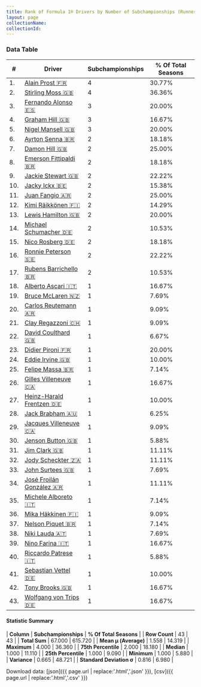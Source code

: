 ```yaml
---
title: Rank of Formula 1® Drivers by Number of Subchampionships (Runner-Up)
layout: page
collectionName: 
collectionId: 
---
```




<canvas id="chart" width="400" height="180"></canvas>
<script>
var data = {
    "datasets": [
        {
            "backgroundColor": [
                "#9C8E8D",
                "#9C8E8D",
                "#9C8E8D",
                "#9C8E8D",
                "#9C8E8D",
                "#9C8E8D",
                "#9C8E8D",
                "#9C8E8D",
                "#9C8E8D",
                "#9C8E8D",
                "#9C8E8D",
                "#9C8E8D",
                "#9C8E8D",
                "#9C8E8D",
                "#9C8E8D",
                "#9C8E8D",
                "#9C8E8D",
                "#9C8E8D",
                "#9C8E8D",
                "#9C8E8D",
                "#9C8E8D",
                "#9C8E8D",
                "#9C8E8D",
                "#9C8E8D",
                "#9C8E8D",
                "#9C8E8D",
                "#9C8E8D",
                "#9C8E8D",
                "#9C8E8D",
                "#9C8E8D",
                "#9C8E8D",
                "#9C8E8D",
                "#9C8E8D",
                "#9C8E8D",
                "#9C8E8D",
                "#9C8E8D",
                "#9C8E8D",
                "#9C8E8D",
                "#9C8E8D",
                "#9C8E8D",
                "#9C8E8D",
                "#9C8E8D",
                "#9C8E8D"
            ],
            "borderColor": [
                "#1D181E",
                "#1D181E",
                "#1D181E",
                "#1D181E",
                "#1D181E",
                "#1D181E",
                "#1D181E",
                "#1D181E",
                "#1D181E",
                "#1D181E",
                "#1D181E",
                "#1D181E",
                "#1D181E",
                "#1D181E",
                "#1D181E",
                "#1D181E",
                "#1D181E",
                "#1D181E",
                "#1D181E",
                "#1D181E",
                "#1D181E",
                "#1D181E",
                "#1D181E",
                "#1D181E",
                "#1D181E",
                "#1D181E",
                "#1D181E",
                "#1D181E",
                "#1D181E",
                "#1D181E",
                "#1D181E",
                "#1D181E",
                "#1D181E",
                "#1D181E",
                "#1D181E",
                "#1D181E",
                "#1D181E",
                "#1D181E",
                "#1D181E",
                "#1D181E",
                "#1D181E",
                "#1D181E",
                "#1D181E"
            ],
            "borderWidth": 1,
            "data": [
                4.0,
                4.0,
                3.0,
                3.0,
                3.0,
                2.0,
                2.0,
                2.0,
                2.0,
                2.0,
                2.0,
                2.0,
                2.0,
                2.0,
                2.0,
                2.0,
                2.0,
                1.0,
                1.0,
                1.0,
                1.0,
                1.0,
                1.0,
                1.0,
                1.0,
                1.0,
                1.0,
                1.0,
                1.0,
                1.0,
                1.0,
                1.0,
                1.0,
                1.0,
                1.0,
                1.0,
                1.0,
                1.0,
                1.0,
                1.0,
                1.0,
                1.0,
                1.0
            ],
            "label": "Subchampionships"
        }
    ],
    "labels": [
        "Alain Prost",
        "Stirling Moss",
        "Fernando Alonso",
        "Graham Hill",
        "Nigel Mansell",
        "Ayrton Senna",
        "Damon Hill",
        "Emerson Fittipaldi",
        "Jackie Stewart",
        "Jacky Ickx",
        "Juan Fangio",
        "Kimi Räikkönen",
        "Lewis Hamilton",
        "Michael Schumacher",
        "Nico Rosberg",
        "Ronnie Peterson",
        "Rubens Barrichello",
        "Alberto Ascari",
        "Bruce McLaren",
        "Carlos Reutemann",
        "Clay Regazzoni",
        "David Coulthard",
        "Didier Pironi",
        "Eddie Irvine",
        "Felipe Massa",
        "Gilles Villeneuve",
        "Heinz-Harald Frentzen",
        "Jack Brabham",
        "Jacques Villeneuve",
        "Jenson Button",
        "Jim Clark",
        "Jody Scheckter",
        "John Surtees",
        "José Froilán González",
        "Michele Alboreto",
        "Mika Häkkinen",
        "Nelson Piquet",
        "Niki Lauda",
        "Nino Farina",
        "Riccardo Patrese",
        "Sebastian Vettel",
        "Tony Brooks",
        "Wolfgang von Trips"
    ]
};
var options = {
  legend: {
    display: false
  },
  scales: {
    xAxes: [{
      ticks: {
        beginAtZero: true,
        maxRotation: 180,
        display: window.innerWidth > 800
      }
    }],
    yAxes: [{
      ticks: {
        beginAtZero: true
      }
    }]
  },
  onResize: function(chart, size) {
    chart.options.scales.xAxes[0].ticks.display = size.width > 800;
  }
};
var chart = new Chart("chart", {
    data: data,
    type: 'bar',
    options: options
});
</script>



### Data Table

| # | Driver | Subchampionships | % Of Total Seasons |
|--|--|--|--|
| 1. | [Alain Prost 🇫🇷](/f1/drivers/prost) | 4 | 30.77% |
| 2. | [Stirling Moss 🇬🇧](/f1/drivers/moss) | 4 | 36.36% |
| 3. | [Fernando Alonso 🇪🇸](/f1/drivers/alonso) | 3 | 20.00% |
| 4. | [Graham Hill 🇬🇧](/f1/drivers/hill) | 3 | 16.67% |
| 5. | [Nigel Mansell 🇬🇧](/f1/drivers/mansell) | 3 | 20.00% |
| 6. | [Ayrton Senna 🇧🇷](/f1/drivers/senna) | 2 | 18.18% |
| 7. | [Damon Hill 🇬🇧](/f1/drivers/damon_hill) | 2 | 25.00% |
| 8. | [Emerson Fittipaldi 🇧🇷](/f1/drivers/emerson_fittipaldi) | 2 | 18.18% |
| 9. | [Jackie Stewart 🇬🇧](/f1/drivers/stewart) | 2 | 22.22% |
| 10. | [Jacky Ickx 🇧🇪](/f1/drivers/ickx) | 2 | 15.38% |
| 11. | [Juan Fangio 🇦🇷](/f1/drivers/fangio) | 2 | 25.00% |
| 12. | [Kimi Räikkönen 🇫🇮](/f1/drivers/raikkonen) | 2 | 14.29% |
| 13. | [Lewis Hamilton 🇬🇧](/f1/drivers/hamilton) | 2 | 20.00% |
| 14. | [Michael Schumacher 🇩🇪](/f1/drivers/michael_schumacher) | 2 | 10.53% |
| 15. | [Nico Rosberg 🇩🇪](/f1/drivers/rosberg) | 2 | 18.18% |
| 16. | [Ronnie Peterson 🇸🇪](/f1/drivers/peterson) | 2 | 22.22% |
| 17. | [Rubens Barrichello 🇧🇷](/f1/drivers/barrichello) | 2 | 10.53% |
| 18. | [Alberto Ascari 🇮🇹](/f1/drivers/ascari) | 1 | 16.67% |
| 19. | [Bruce McLaren 🇳🇿](/f1/drivers/mclaren) | 1 | 7.69% |
| 20. | [Carlos Reutemann 🇦🇷](/f1/drivers/reutemann) | 1 | 9.09% |
| 21. | [Clay Regazzoni 🇨🇭](/f1/drivers/regazzoni) | 1 | 9.09% |
| 22. | [David Coulthard 🇬🇧](/f1/drivers/coulthard) | 1 | 6.67% |
| 23. | [Didier Pironi 🇫🇷](/f1/drivers/pironi) | 1 | 20.00% |
| 24. | [Eddie Irvine 🇬🇧](/f1/drivers/irvine) | 1 | 10.00% |
| 25. | [Felipe Massa 🇧🇷](/f1/drivers/massa) | 1 | 7.14% |
| 26. | [Gilles Villeneuve 🇨🇦](/f1/drivers/gilles_villeneuve) | 1 | 16.67% |
| 27. | [Heinz-Harald Frentzen 🇩🇪](/f1/drivers/frentzen) | 1 | 10.00% |
| 28. | [Jack Brabham 🇦🇺](/f1/drivers/jack_brabham) | 1 | 6.25% |
| 29. | [Jacques Villeneuve 🇨🇦](/f1/drivers/villeneuve) | 1 | 9.09% |
| 30. | [Jenson Button 🇬🇧](/f1/drivers/button) | 1 | 5.88% |
| 31. | [Jim Clark 🇬🇧](/f1/drivers/clark) | 1 | 11.11% |
| 32. | [Jody Scheckter 🇿🇦](/f1/drivers/scheckter) | 1 | 11.11% |
| 33. | [John Surtees 🇬🇧](/f1/drivers/surtees) | 1 | 7.69% |
| 34. | [José Froilán González 🇦🇷](/f1/drivers/gonzalez) | 1 | 11.11% |
| 35. | [Michele Alboreto 🇮🇹](/f1/drivers/alboreto) | 1 | 7.14% |
| 36. | [Mika Häkkinen 🇫🇮](/f1/drivers/hakkinen) | 1 | 9.09% |
| 37. | [Nelson Piquet 🇧🇷](/f1/drivers/piquet) | 1 | 7.14% |
| 38. | [Niki Lauda 🇦🇹](/f1/drivers/lauda) | 1 | 7.69% |
| 39. | [Nino Farina 🇮🇹](/f1/drivers/farina) | 1 | 16.67% |
| 40. | [Riccardo Patrese 🇮🇹](/f1/drivers/patrese) | 1 | 5.88% |
| 41. | [Sebastian Vettel 🇩🇪](/f1/drivers/vettel) | 1 | 10.00% |
| 42. | [Tony Brooks 🇬🇧](/f1/drivers/brooks) | 1 | 16.67% |
| 43. | [Wolfgang von Trips 🇩🇪](/f1/drivers/trips) | 1 | 16.67% |

#### Statistic Summary

| **Column** | **Subchampionships** | **% Of Total Seasons** |
| **Row Count** | 43 | 43 |
| **Total Sum** | 67.000 | 615.720 |
| **Mean μ (Average)** | 1.558 | 14.319 |
| **Maximum** | 4.000 | 36.360 |
| **75th Percentile** | 2.000 | 18.180 |
| **Median** | 1.000 | 11.110 |
| **25th Percentile** | 1.000 | 9.090 |
| **Minimum** | 1.000 | 5.880 |
| **Variance** | 0.665 | 48.721 |
| **Standard Deviation σ** | 0.816 | 6.980 |

Download data: [json]({{ page.url | replace:'.html','.json' }}), [csv]({{ page.url | replace:'.html','.csv' }})
